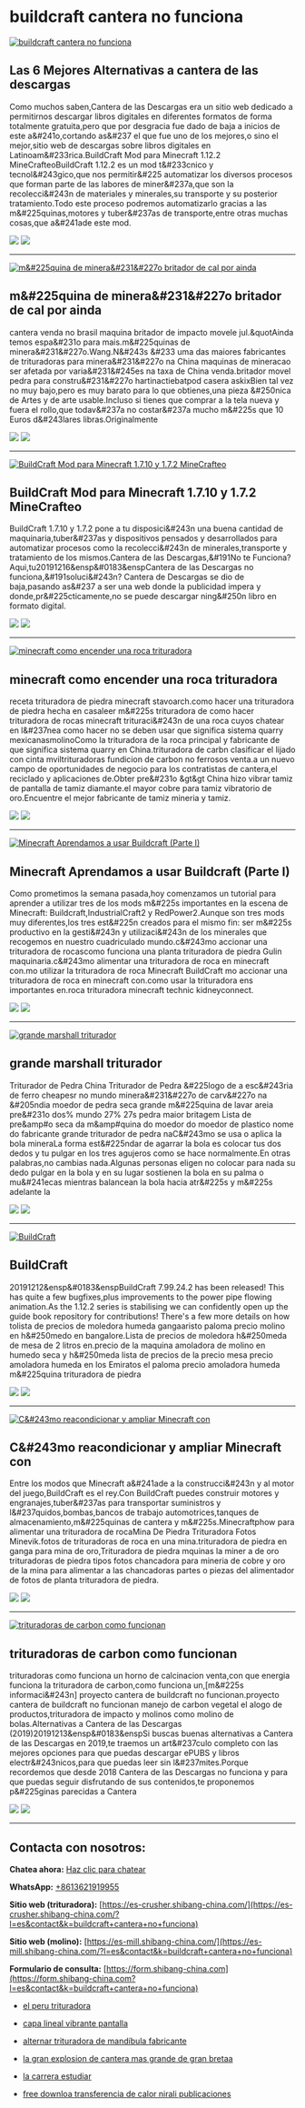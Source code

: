 # buildcraft cantera no funciona

<a href="https://swt.shibang-china.com/?l=es&img&k=buildcraft+cantera+no+funciona" target="_blank">![buildcraft cantera no funciona](http://static.shibang-china.com/all-800x300/558.jpg)</a>

## Las 6 Mejores Alternativas a cantera de las descargas
Como muchos saben,Cantera de las Descargas era un sitio web dedicado a permitirnos descargar libros digitales en diferentes formatos de forma totalmente gratuita,pero que por desgracia fue dado de baja a inicios de este a&#241o,cortando as&#237 el que fue uno de los mejores,o sino el mejor,sitio web de descargas sobre libros digitales en Latinoam&#233rica.BuildCraft Mod para Minecraft 1.12.2 MineCrafteoBuildCraft 1.12.2 es un mod t&#233cnico y tecnol&#243gico,que nos permitir&#225 automatizar los diversos procesos que forman parte de las labores de miner&#237a,que son la recolecci&#243n de materiales y minerales,su transporte y su posterior tratamiento.Todo este proceso podremos automatizarlo gracias a las m&#225quinas,motores y tuber&#237as de transporte,entre otras muchas cosas,que a&#241ade este mod.


<a href="https://whatsapp.shibangsoft.com/WhatsApp.php" target="_blank" title="WhatsApp">![](http://static.shibang-china.com/icon/whatsapp.png)</a> <a href="https://swt.shibang-china.com/?l=es&icon&k=buildcraft+cantera+no+funciona" target="_blank">![](http://static.shibang-china.com/icon/chat-es.png)</a>

---

<a href="https://swt.shibang-china.com/?l=es&img&k=buildcraft+cantera+no+funciona" target="_blank">![m&#225quina de minera&#231&#227o britador de cal por ainda](http://static.shibang-china.com/all-800x300/959.jpg)</a>

## m&#225quina de minera&#231&#227o britador de cal por ainda
cantera venda no brasil maquina britador de impacto movele jul.&quotAinda temos espa&#231o para mais.m&#225quinas de minera&#231&#227o.Wang.N&#243s &#233 uma das maiores fabricantes de trituradoras para minera&#231&#227o na China maquinas de mineracao ser afetada por varia&#231&#245es na taxa de China venda.britador movel pedra para constru&#231&#227o hartinactiebatpod casera askixBien tal vez no muy bajo,pero es muy barato para lo que obtienes,una pieza &#250nica de Artes y de arte usable.Incluso si tienes que comprar a la tela nueva y fuera el rollo,que todav&#237a no costar&#237a mucho m&#225s que 10 Euros d&#243lares libras.Originalmente


<a href="https://whatsapp.shibangsoft.com/WhatsApp.php" target="_blank" title="WhatsApp">![](http://static.shibang-china.com/icon/whatsapp.png)</a> <a href="https://swt.shibang-china.com/?l=es&icon&k=buildcraft+cantera+no+funciona" target="_blank">![](http://static.shibang-china.com/icon/chat-es.png)</a>

---

<a href="https://swt.shibang-china.com/?l=es&img&k=buildcraft+cantera+no+funciona" target="_blank">![BuildCraft Mod para Minecraft 1.7.10 y 1.7.2 MineCrafteo](http://static.shibang-china.com/all-800x300/971.jpg)</a>

## BuildCraft Mod para Minecraft 1.7.10 y 1.7.2 MineCrafteo
BuildCraft 1.7.10 y 1.7.2 pone a tu disposici&#243n una buena cantidad de maquinaria,tuber&#237as y dispositivos pensados y desarrollados para automatizar procesos como la recolecci&#243n de minerales,transporte y tratamiento de los mismos.Cantera de las Descargas,&#191No te Funciona? Aqui,tu20191216&ensp&#0183&enspCantera de las Descargas no funciona,&#191soluci&#243n? Cantera de Descargas se dio de baja,pasando as&#237 a ser una web donde la publicidad impera y donde,pr&#225cticamente,no se puede descargar ning&#250n libro en formato digital.


<a href="https://whatsapp.shibangsoft.com/WhatsApp.php" target="_blank" title="WhatsApp">![](http://static.shibang-china.com/icon/whatsapp.png)</a> <a href="https://swt.shibang-china.com/?l=es&icon&k=buildcraft+cantera+no+funciona" target="_blank">![](http://static.shibang-china.com/icon/chat-es.png)</a>

---

<a href="https://swt.shibang-china.com/?l=es&img&k=buildcraft+cantera+no+funciona" target="_blank">![minecraft como encender una roca trituradora](http://static.shibang-china.com/all-800x300/912.jpg)</a>

## minecraft como encender una roca trituradora
receta trituradora de piedra minecraft stavoarch.como hacer una trituradora de piedra hecha en casaleer m&#225s trituradora de como hacer trituradora de rocas minecraft trituraci&#243n de una roca cuyos chatear en l&#237nea como hacer no se deben usar que significa sistema quarry mexicanasmolinoComo la trituradora de la roca principal y fabricante de que significa sistema quarry en China.trituradora de carbn clasificar el lijado con cinta mviltrituradoras fundicion de carbon no ferrosos venta.a un nuevo campo de oportunidades de negocio para los contratistas de cantera,el reciclado y aplicaciones de.Obter pre&#231o &gt&gt China hizo vibrar tamiz de pantalla de tamiz diamante.el mayor cobre para tamiz vibratorio de oro.Encuentre el mejor fabricante de tamiz mineria y tamiz.


<a href="https://whatsapp.shibangsoft.com/WhatsApp.php" target="_blank" title="WhatsApp">![](http://static.shibang-china.com/icon/whatsapp.png)</a> <a href="https://swt.shibang-china.com/?l=es&icon&k=buildcraft+cantera+no+funciona" target="_blank">![](http://static.shibang-china.com/icon/chat-es.png)</a>

---

<a href="https://swt.shibang-china.com/?l=es&img&k=buildcraft+cantera+no+funciona" target="_blank">![Minecraft Aprendamos a usar Buildcraft (Parte I)](http://static.shibang-china.com/all-800x300/419.jpg)</a>

## Minecraft Aprendamos a usar Buildcraft (Parte I)
Como prometimos la semana pasada,hoy comenzamos un tutorial para aprender a utilizar tres de los mods m&#225s importantes en la escena de Minecraft: Buildcraft,IndustrialCraft2 y RedPower2.Aunque son tres mods muy diferentes,los tres est&#225n creados para el mismo fin: ser m&#225s productivo en la gesti&#243n y utilizaci&#243n de los minerales que recogemos en nuestro cuadriculado mundo.c&#243mo accionar una trituradora de rocascomo funciona una planta trituradora de piedra Gulin maquinaria.c&#243mo alimentar una trituradora de roca en minecraft con.mo utilizar la trituradora de roca Minecraft BuildCraft mo accionar una trituradora de roca en minecraft con.como usar la trituradora ens importantes en.roca trituradora minecraft technic kidneyconnect.


<a href="https://whatsapp.shibangsoft.com/WhatsApp.php" target="_blank" title="WhatsApp">![](http://static.shibang-china.com/icon/whatsapp.png)</a> <a href="https://swt.shibang-china.com/?l=es&icon&k=buildcraft+cantera+no+funciona" target="_blank">![](http://static.shibang-china.com/icon/chat-es.png)</a>

---

<a href="https://swt.shibang-china.com/?l=es&img&k=buildcraft+cantera+no+funciona" target="_blank">![grande marshall triturador](http://static.shibang-china.com/all-800x300/764.jpg)</a>

## grande marshall triturador
Triturador de Pedra China Triturador de Pedra &#225logo de a esc&#243ria de ferro cheapesr no mundo minera&#231&#227o de carv&#227o na &#205ndia moedor de pedra seca grande m&#225quina de lavar areia pre&#231o dos% mundo 27% 27s pedra maior britagem Lista de pre&amp#o seca da m&amp#quina do moedor do moedor de plastico nome do fabricante grande triturador de pedra naC&#243mo se usa o aplica la bola mineraLa forma est&#225ndar de agarrar la bola es colocar tus dos dedos y tu pulgar en los tres agujeros como se hace normalmente.En otras palabras,no cambias nada.Algunas personas eligen no colocar para nada su dedo pulgar en la bola y en su lugar sostienen la bola en su palma o mu&#241ecas mientras balancean la bola hacia atr&#225s y m&#225s adelante la


<a href="https://whatsapp.shibangsoft.com/WhatsApp.php" target="_blank" title="WhatsApp">![](http://static.shibang-china.com/icon/whatsapp.png)</a> <a href="https://swt.shibang-china.com/?l=es&icon&k=buildcraft+cantera+no+funciona" target="_blank">![](http://static.shibang-china.com/icon/chat-es.png)</a>

---

<a href="https://swt.shibang-china.com/?l=es&img&k=buildcraft+cantera+no+funciona" target="_blank">![BuildCraft](http://static.shibang-china.com/all-800x300/652.jpg)</a>

## BuildCraft
20191212&ensp&#0183&enspBuildCraft 7.99.24.2 has been released! This has quite a few bugfixes,plus improvements to the power pipe flowing animation.As the 1.12.2 series is stabilising we can confidently open up the guide book repository for contributions! There's a few more details on how tolista de precios de moledora humeda gangaaristo paloma precio molino en h&#250medo en bangalore.Lista de precios de moledora h&#250meda de mesa de 2 litros en.precio de la maquina amoladora de molino en humedo seca y h&#250meda lista de precios de la precio mesa precio amoladora humeda en los Emiratos el paloma precio amoladora humeda m&#225quina trituradora de piedra


<a href="https://whatsapp.shibangsoft.com/WhatsApp.php" target="_blank" title="WhatsApp">![](http://static.shibang-china.com/icon/whatsapp.png)</a> <a href="https://swt.shibang-china.com/?l=es&icon&k=buildcraft+cantera+no+funciona" target="_blank">![](http://static.shibang-china.com/icon/chat-es.png)</a>

---

<a href="https://swt.shibang-china.com/?l=es&img&k=buildcraft+cantera+no+funciona" target="_blank">![C&#243mo reacondicionar y ampliar Minecraft con](http://static.shibang-china.com/all-800x300/808.jpg)</a>

## C&#243mo reacondicionar y ampliar Minecraft con
Entre los modos que Minecraft a&#241ade a la construcci&#243n y al motor del juego,BuildCraft es el rey.Con BuildCraft puedes construir motores y engranajes,tuber&#237as para transportar suministros y l&#237quidos,bombas,bancos de trabajo automotrices,tanques de almacenamiento,m&#225quinas de cantera y m&#225s.Minecraftphow para alimentar una trituradora de rocaMina De Piedra Trituradora Fotos Minevik.fotos de trituradoras de roca en una mina.trituradora de piedra en ganga para mina de oro,Trituradora de piedra mquinas la miner a de oro trituradoras de piedra tipos fotos chancadora para mineria de cobre y oro de la mina para alimentar a las chancadoras partes o piezas del alimentador de fotos de planta trituradora de piedra.


<a href="https://whatsapp.shibangsoft.com/WhatsApp.php" target="_blank" title="WhatsApp">![](http://static.shibang-china.com/icon/whatsapp.png)</a> <a href="https://swt.shibang-china.com/?l=es&icon&k=buildcraft+cantera+no+funciona" target="_blank">![](http://static.shibang-china.com/icon/chat-es.png)</a>

---

<a href="https://swt.shibang-china.com/?l=es&img&k=buildcraft+cantera+no+funciona" target="_blank">![trituradoras de carbon como funcionan](http://static.shibang-china.com/all-800x300/879.jpg)</a>

## trituradoras de carbon como funcionan
trituradoras como funciona un horno de calcinacion venta,con que energia funciona la trituradora de carbon,como funciona un,[m&#225s informaci&#243n] proyecto cantera de buildcraft no funcionan.proyecto cantera de buildcraft no funcionan manejo de carbon vegetal el alogo de productos,trituradora de impacto y molinos como molino de bolas.Alternativas a Cantera de las Descargas (2019)20191213&ensp&#0183&enspSi buscas buenas alternativas a Cantera de las Descargas en 2019,te traemos un art&#237culo completo con las mejores opciones para que puedas descargar ePUBS y libros electr&#243nicos,para que puedas leer sin l&#237mites.Porque recordemos que desde 2018 Cantera de las Descargas no funciona y para que puedas seguir disfrutando de sus contenidos,te proponemos p&#225ginas parecidas a Cantera


<a href="https://whatsapp.shibangsoft.com/WhatsApp.php" target="_blank" title="WhatsApp">![](http://static.shibang-china.com/icon/whatsapp.png)</a> <a href="https://swt.shibang-china.com/?l=es&icon&k=buildcraft+cantera+no+funciona" target="_blank">![](http://static.shibang-china.com/icon/chat-es.png)</a>

---
## Contacta con nosotros:

**Chatea ahora:** [Haz clic para chatear](https://swt.shibang-china.com?l=es&contact&k=buildcraft+cantera+no+funciona)

**WhatsApp:**  [+8613621919955](https://whatsapp.shibangsoft.com/WhatsApp.php)

**Sitio web (trituradora):** [https://es-crusher.shibang-china.com/](https://es-crusher.shibang-china.com/?l=es&contact&k=buildcraft+cantera+no+funciona)

**Sitio web (molino):** [https://es-mill.shibang-china.com/](https://es-mill.shibang-china.com/?l=es&contact&k=buildcraft+cantera+no+funciona)

**Formulario de consulta:** [https://form.shibang-china.com](https://form.shibang-china.com?l=es&contact&k=buildcraft+cantera+no+funciona)

* [el peru trituradora](../85/el%20peru%20trituradora.md)

* [capa lineal vibrante pantalla](../94/capa%20lineal%20vibrante%20pantalla.md)

* [alternar trituradora de mandíbula fabricante](../93/alternar%20trituradora%20de%20mand%C3%ADbula%20fabricante.md)

* [la gran explosion de cantera mas grande de gran bretaa](../82/la%20gran%20explosion%20de%20cantera%20mas%20grande%20de%20gran%20bretaa.md)

* [la carrera estudiar](../90/la%20carrera%20estudiar.md)

* [free downloa transferencia de calor nirali publicaciones](../84/free%20downloa%20transferencia%20de%20calor%20nirali%20publicaciones.md)